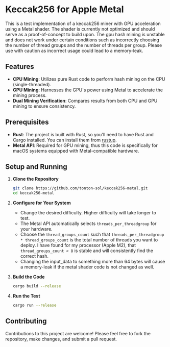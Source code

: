 # Keccak256 for Apple Metal

This is a test implementation of a keccak256 miner with GPU acceleration using a Metal shader. The shader is currently not optimized and should serve as a proof-of-concept to build upon. The gpu hash mining is unstable and does not work under certain conditions such as incorrectly choosing the number of thread groups and the number of threads per group. Please use with caution as incorrect usage could lead to a memory-leak.

## Features

- **CPU Mining**: Utilizes pure Rust code to perform hash mining on the CPU (single-threaded).
- **GPU Mining**: Harnesses the GPU's power using Metal to accelerate the mining process.
- **Dual Mining Verification**: Compares results from both CPU and GPU mining to ensure consistency.

## Prerequisites

- **Rust**: The project is built with Rust, so you'll need to have Rust and Cargo installed. You can install them from [rustup](https://rustup.rs/).
- **Metal API**: Required for GPU mining, thus this code is specifically for macOS systems equipped with Metal-compatible hardware.

## Setup and Running

1. **Clone the Repository**

   ```bash
   git clone https://github.com/tonton-sol/keccak256-metal.git
   cd keccak256-metal
   ```

2. **Configure for Your System**

   - Change the desired difficulty. Higher difficulty will take longer to test.
   - The Metal API automatically selects `threads_per_threadgroup` for your hardware.
   - Choose the `thread_groups_count` such that `threads_per_threadgroup * thread_groups_count` is the total number of threads you want to deploy. I have found for my processor (Apple M2), that `thread_groups_count < 8` is stable and will consistently find the correct hash.
   - Changing the input_data to something more than 64 bytes will cause a memory-leak if the metal shader code is not changed as well.

3. **Build the Code**

    ```bash
    cargo build --release
    ```

4. **Run the Test**

    ```bash
    cargo run --release
    ```

## Contributing

Contributions to this project are welcome! Please feel free to fork the repository, make changes, and submit a pull request.
